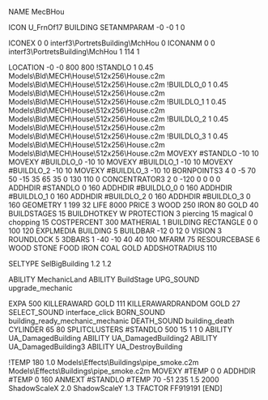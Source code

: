 NAME MecBHou

ICON U_FrnOf17
BUILDING
SETANMPARAM -0 -0 1 0

ICONEX 0 0 interf3\PortretsBuilding\MchHou 0
ICONANM 0 0 interf3\PortretsBuilding\MchHou 1 114 1

LOCATION -0 -0 800 800
!STANDLO      1 0.45 Models\Bld\MECH\House\512x256\House.c2m Models\Bld\MECH\House\512x256\House.c2m
!BUILDLO_0    1 0.45 Models\Bld\MECH\House\512x256\House.c2m Models\Bld\MECH\House\512x256\House.c2m
!BUILDLO_1    1 0.45 Models\Bld\MECH\House\512x256\House.c2m Models\Bld\MECH\House\512x256\House.c2m
!BUILDLO_2    1 0.45 Models\Bld\MECH\House\512x256\House.c2m Models\Bld\MECH\House\512x256\House.c2m
!BUILDLO_3    1 0.45 Models\Bld\MECH\House\512x256\House.c2m Models\Bld\MECH\House\512x256\House.c2m
MOVEXY #STANDLO   -10 10
MOVEXY #BUILDLO_0 -10 10
MOVEXY #BUILDLO_1 -10 10
MOVEXY #BUILDLO_2 -10 10
MOVEXY #BUILDLO_3 -10 10
BORNPOINTS3 4   0 -5 70   50 -15 35   65 35 0  130 110 0
CONCENTRATOR3 2  0 -120 0  0  0  0  
ADDHDIR #STANDLO 0 160
ADDHDIR #BUILDLO_0 0 160
ADDHDIR #BUILDLO_1 0 160
ADDHDIR #BUILDLO_2 0 160
ADDHDIR #BUILDLO_3 0 160
GEOMETRY 1 199 32
LIFE     8000
PRICE 3 WOOD 250 IRON 80 GOLD 40
BUILDSTAGES 15
BUILDHOTKEY		W
PROTECTION 3 piercing 15 magical 0 chopping 15 
COSTPERCENT 300
MATHERIAL 1 BUILDING
RECTANGLE    0 0 100 120
EXPLMEDIA BUILDING 5
BUILDBAR -12 0 12 0
VISION 3
ROUNDLOCK 5
3DBARS 1 -40 -10 40 40 100
MFARM 75
RESOURCEBASE 6 WOOD STONE FOOD IRON  COAL GOLD
ADDSHOTRADIUS 110

SELTYPE SelBigBuilding 1.2 1.2

ABILITY MechanicLand
ABILITY BuildStage
UPG_SOUND upgrade_mechanic

EXPA 500
KILLERAWARD             GOLD 111
KILLERAWARDRANDOM       GOLD 27
SELECT_SOUND interface_click
BORN_SOUND building_ready_mechanic_mechanic
DEATH_SOUND building_death
CYLINDER 65 80
SPLITCLUSTERS #STANDLO 500 15 1 1 0
ABILITY UA_DamagedBuilding
ABILITY UA_DamagedBuilding2
ABILITY UA_DamagedBuilding3
ABILITY UA_DestroyBuilding

!TEMP 180 1.0 Models\Effects\Buildings\pipe_smoke.c2m Models\Effects\Buildings\pipe_smoke.c2m
MOVEXY  #TEMP 0 0
ADDHDIR #TEMP 0 160
ANMEXT #STANDLO #TEMP 70 -51 235 1.5 2000 
ShadowScaleX 2.0
ShadowScaleY 1.3
TFACTOR FF919191
[END]
